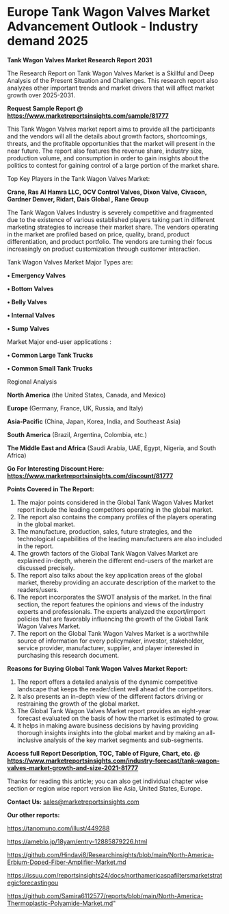 # Europe Tank Wagon Valves Market Advancement Outlook - Industry demand 2025

<strong>Tank Wagon Valves Market Research Report 2031</strong>

The Research Report on Tank Wagon Valves Market is a Skillful and Deep Analysis of the Present Situation and Challenges. This research report also analyzes other important trends and market drivers that will affect market growth over 2025-2031.

<strong>Request Sample Report @ <a href=https://www.marketreportsinsights.com/sample/81777>https://www.marketreportsinsights.com/sample/81777</a></strong>

This Tank Wagon Valves market report aims to provide all the participants and the vendors will all the details about growth factors, shortcomings, threats, and the profitable opportunities that the market will present in the near future. The report also features the revenue share, industry size, production volume, and consumption in order to gain insights about the politics to contest for gaining control of a large portion of the market share.

Top Key Players in the Tank Wagon Valves Market:

<strong>Crane, Ras Al Hamra LLC, OCV Control Valves, Dixon Valve, Civacon, Gardner Denver, Ridart, Dais Global , Rane Group</strong>

The Tank Wagon Valves Industry is severely competitive and fragmented due to the existence of various established players taking part in different marketing strategies to increase their market share. The vendors operating in the market are profiled based on price, quality, brand, product differentiation, and product portfolio. The vendors are turning their focus increasingly on product customization through customer interaction.

Tank Wagon Valves Market Major Types are:

<strong>• Emergency Valves

• Bottom Valves

• Belly Valves

• Internal Valves

• Sump Valves</strong>

Market Major end-user applications :

<strong>• Common Large Tank Trucks

• Common Small Tank Trucks</strong>

Regional Analysis

</u><strong><b>North America</b></strong> (the United States, Canada, and Mexico)

<strong><b>Europe </b></strong>(Germany, France, UK, Russia, and Italy)

<strong><b>Asia-Pacific</b></strong> (China, Japan, Korea, India, and Southeast Asia)

<strong><b>South America</b></strong> (Brazil, Argentina, Colombia, etc.)

<strong><b>The Middle East and Africa</b></strong> (Saudi Arabia, UAE, Egypt, Nigeria, and South Africa)

<strong>Go For Interesting Discount Here: <a href=https://www.marketreportsinsights.com/discount/81777>https://www.marketreportsinsights.com/discount/81777</a></strong>

<strong>Points Covered in The Report:</strong>
<ol>
  <li>The major points considered in the Global Tank Wagon Valves Market report include the leading competitors operating in the global market.</li>
  <li>The report also contains the company profiles of the players operating in the global market.</li>
  <li>The manufacture, production, sales, future strategies, and the technological capabilities of the leading manufacturers are also included in the report.</li>
  <li>The growth factors of the Global Tank Wagon Valves Market are explained in-depth, wherein the different end-users of the market are discussed precisely.</li>
  <li>The report also talks about the key application areas of the global market, thereby providing an accurate description of the market to the readers/users.</li>
  <li>The report incorporates the SWOT analysis of the market. In the final section, the report features the opinions and views of the industry experts and professionals. The experts analyzed the export/import policies that are favorably influencing the growth of the Global Tank Wagon Valves Market.</li>
  <li>The report on the Global Tank Wagon Valves Market is a worthwhile source of information for every policymaker, investor, stakeholder, service provider, manufacturer, supplier, and player interested in purchasing this research document.</li>
</ol>
<strong>Reasons for Buying Global Tank Wagon Valves Market Report:</strong>

<ol>
  <li>The report offers a detailed analysis of the dynamic competitive landscape that keeps the reader/client well ahead of the competitors.</li>
  <li>It also presents an in-depth view of the different factors driving or restraining the growth of the global market.</li>
  <li>The Global Tank Wagon Valves Market report provides an eight-year forecast evaluated on the basis of how the market is estimated to grow.</li>
  <li>It helps in making aware business decisions by having providing thorough insights insights into the global market and by making an all-inclusive analysis of the key market segments and sub-segments.</li>
</ol>
<strong>Access full Report Description, TOC, Table of Figure, Chart, etc. @ <a href=https://www.marketreportsinsights.com/industry-forecast/tank-wagon-valves-market-growth-and-size-2021-81777>https://www.marketreportsinsights.com/industry-forecast/tank-wagon-valves-market-growth-and-size-2021-81777</a></strong>


Thanks for reading this article; you can also get individual chapter wise section or region wise report version like Asia, United States, Europe.

<strong>Contact Us:</strong>
sales@marketreportsinsights.com

<strong>Our other reports:</strong>

<a href=https://tanomuno.com/illust/449288>https://tanomuno.com/illust/449288</a>

<a href=https://ameblo.jp/18yam/entry-12885879226.html>https://ameblo.jp/18yam/entry-12885879226.html</a>

<a href=https://github.com/Hindavi8/Researchinsights/blob/main/North-America-Erbium-Doped-Fiber-Amplifier-Market.md>https://github.com/Hindavi8/Researchinsights/blob/main/North-America-Erbium-Doped-Fiber-Amplifier-Market.md</a>

<a href=https://issuu.com/reportsinsights24/docs/northamericaspafiltersmarketstrategicforecastingou>https://issuu.com/reportsinsights24/docs/northamericaspafiltersmarketstrategicforecastingou</a>

<a href=https://github.com/Samira6112577/reports/blob/main/North-America-Thermoplastic-Polyamide-Market.md>https://github.com/Samira6112577/reports/blob/main/North-America-Thermoplastic-Polyamide-Market.md</a>"

